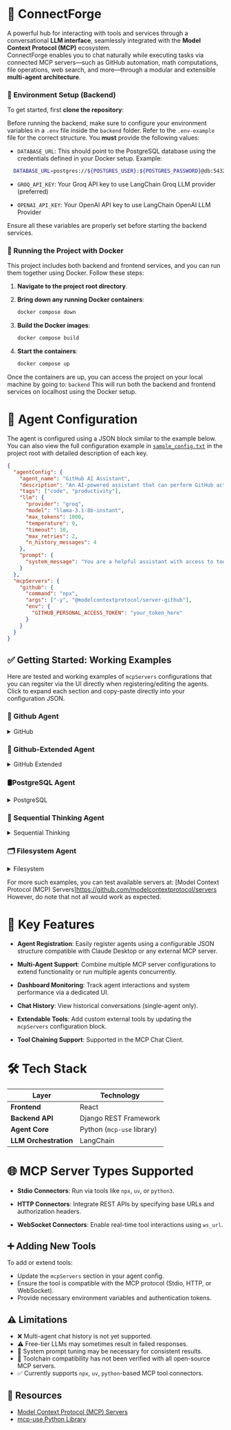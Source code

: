 # 🧠 ConnectForge

A powerful hub for interacting with tools and services through a conversational **LLM interface**, seamlessly integrated with the **Model Context Protocol (MCP)** ecosystem.  
ConnectForge enables you to chat naturally while executing tasks via connected MCP servers—such as GitHub automation, math computations, file operations, web search, and more—through a modular and extensible **multi-agent architecture**.

### 🔧 Environment Setup (Backend)

To get started, first **clone the repository**:

Before running the backend, make sure to configure your environment variables in a `.env` file inside the `backend` folder. Refer to the `.env-example` file for the correct structure. You **must** provide the following values:

- `DATABASE_URL`: This should point to the PostgreSQL database using the credentials defined in your Docker setup. Example:

```bash
  DATABASE_URL=postgres://${POSTGRES_USER}:${POSTGRES_PASSWORD}@db:5432/${POSTGRES_DB}
```

- `GROQ_API_KEY`: Your Groq API key to use LangChain Groq LLM provider (preferred)

- `OPENAI_API_KEY`: Your OpenAI API key to use LangChain OpenAI LLM Provider

Ensure all these variables are properly set before starting the backend services.

### 🚀 Running the Project with Docker

This project includes both backend and frontend services, and you can run them together using Docker. Follow these steps:

1. **Navigate to the project root directory**.

2. **Bring down any running Docker containers**:

   ```bash
   docker compose down
   ```

3. **Build the Docker images**:

   ```bash
   docker compose build
   ```

4. **Start the containers**:

   ```bash
   docker compose up
   ```

Once the containers are up, you can access the project on your local machine by going to: `backend`
This will run both the backend and frontend services on localhost using the Docker setup.

# 🧩 Agent Configuration

The agent is configured using a JSON block similar to the example below.  
You can also view the full configuration example in [`sample_config.txt`](./sample_config.txt) in the project root with detailed description of each key.

```json
{
  "agentConfig": {
    "agent_name": "GitHub AI Assistant",
    "description": "An AI-powered assistant that can perform GitHub actions, math calculations, and access local files.",
    "tags": ["code", "productivity"],
    "llm": {
      "provider": "groq",
      "model": "llama-3.1-8b-instant",
      "max_tokens": 1000,
      "temperature": 0,
      "timeout": 10,
      "max_retries": 2,
      "n_history_messages": 4
    },
    "prompt": {
      "system_message": "You are a helpful assistant with access to tools..."
    }
  },
  "mcpServers": {
    "github": {
      "command": "npx",
      "args": ["-y", "@modelcontextprotocol/server-github"],
      "env": {
        "GITHUB_PERSONAL_ACCESS_TOKEN": "your_token_here"
      }
    }
  }
}
```

## ✅ Getting Started: Working Examples

Here are tested and working examples of `mcpServers` configurations that you can regsiter via the UI directly when registering/editing the agents.
Click to expand each section and copy-paste directly into your configuration JSON.

### 🔧 Github Agent

  <details> <summary> GitHub </summary>

```json
"mcpServers": {
  "github": {
    "command": "npx",
    "args": ["-y", "@modelcontextprotocol/server-github"],
    "env": {
      "GITHUB_PERSONAL_ACCESS_TOKEN": "your_token_here"
    }
  },
  "github-summarizer": {
    "command": "python",
    "args": ["/absolute/path/to/backend/app/mcp/servers/github.py"]
  }
}
```

> Make sure to replace provide your `GITHUB_PERSONAL_ACCESS_TOKEN`

  </details>

### 🤖 Github-Extended Agent

  <details> <summary> GitHub Extended </summary>
  We have implemented a custom PR summarizer in our backend code which can be used to extend the tools of GitHub mcp server above by simply extending the mcpServers dictionary in UI when adding/editing the agent config as explained below:

```json
"mcpServers": {
  "github": {
    "command": "npx",
    "args": ["-y", "@modelcontextprotocol/server-github"],
    "env": {
      "GITHUB_PERSONAL_ACCESS_TOKEN": "your_token_here"
    }
  },
  "github-summarizer": {
    "command": "python",
    "args": ["{REPO_BASE_PATH}/backend/app/mcp/servers/github.py"]
  }
}
```

> Note: Make sure to replace the `REPO_BASE_PATH` in "args" to enable it

  </details>

### 🛢️PostgreSQL Agent

  <details> <summary> PostgreSQL</summary>

```json
"mcpServers": {
  "postgres": {
    "command": "npx",
    "args": [
      "-y",
      "@modelcontextprotocol/server-postgres",
      "postgresql://localhost/mydb"
    ]
  }
}

```

> Make sure the database connection string points to a valid running PostgreSQL instance.

  </details>

### 🧠 Sequential Thinking Agent

  <details> <summary>Sequential Thinking</summary>

```json

"mcpServers": {
  "sequential-thinking": {
    "command": "npx",
    "args": ["-y", "@modelcontextprotocol/server-sequential-thinking"]
  }
}

```

  </details>

### 🗂️ Filesystem Agent

  <details> <summary>Filesystem</summary>

```json
"mcpServers": {
  "filesystem": {
    "command": "npx",
    "args": [
      "-y",
      "@modelcontextprotocol/server-filesystem",
      "/Users/username/Desktop",
      "/path/to/other/allowed/dir"
    ]
  }
}

```

> Make sure to replace `/Users/username/Desktop`, `/path/to/other/allowed/dir` with actual paths. Otherwise, it won't regsiter the tool successfully

  </details>

For more such examples, you can test available servers at: [Model Context Protocol (MCP) Servers]https://github.com/modelcontextprotocol/servers
However, do note that not all would work as expected.

# 🚀 Key Features

- **Agent Registration**: Easily register agents using a configurable JSON structure compatible with Claude Desktop or any external MCP server.

- **Multi-Agent Support**: Combine multiple MCP server configurations to extend functionality or run multiple agents concurrently.

- **Dashboard Monitoring**: Track agent interactions and system performance via a dedicated UI.

- **Chat History**: View historical conversations (single-agent only).

- **Extendable Tools**: Add custom external tools by updating the `mcpServers` configuration block.

- **Tool Chaining Support**: Supported in the MCP Chat Client.

# 🛠 Tech Stack

| Layer                 | Technology                 |
| --------------------- | -------------------------- |
| **Frontend**          | React                      |
| **Backend API**       | Django REST Framework      |
| **Agent Core**        | Python (`mcp-use` library) |
| **LLM Orchestration** | LangChain                  |

# 🌐 MCP Server Types Supported

- **Stdio Connectors**: Run via tools like `npx`, `uv`, or `python3`.

- **HTTP Connectors**: Integrate REST APIs by specifying base URLs and authorization headers.

- **WebSocket Connectors**: Enable real-time tool interactions using `ws_url`.

## ➕ Adding New Tools

To add or extend tools:

- Update the `mcpServers` section in your agent config.
- Ensure the tool is compatible with the MCP protocol (Stdio, HTTP, or WebSocket).
- Provide necessary environment variables and authentication tokens.

## ⚠️ Limitations

- ❌ Multi-agent chat history is not yet supported.
- ⚠️ Free-tier LLMs may sometimes result in failed responses.
- 🔄 System prompt tuning may be necessary for consistent results.
- 🧪 Toolchain compatibility has not been verified with all open-source MCP servers.
- ✅ Currently supports `npx`, `uv`, `python`-based MCP tool connectors.

## 📖 Resources

- [Model Context Protocol (MCP) Servers](https://github.com/modelcontextprotocol/servers)
- [mcp-use Python Library](https://github.com/mcp-use/mcp-use)
